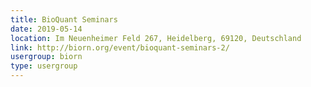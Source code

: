 ```yaml
---
title: BioQuant Seminars
date: 2019-05-14
location: Im Neuenheimer Feld 267, Heidelberg, 69120, Deutschland
link: http://biorn.org/event/bioquant-seminars-2/
usergroup: biorn
type: usergroup
---
```

